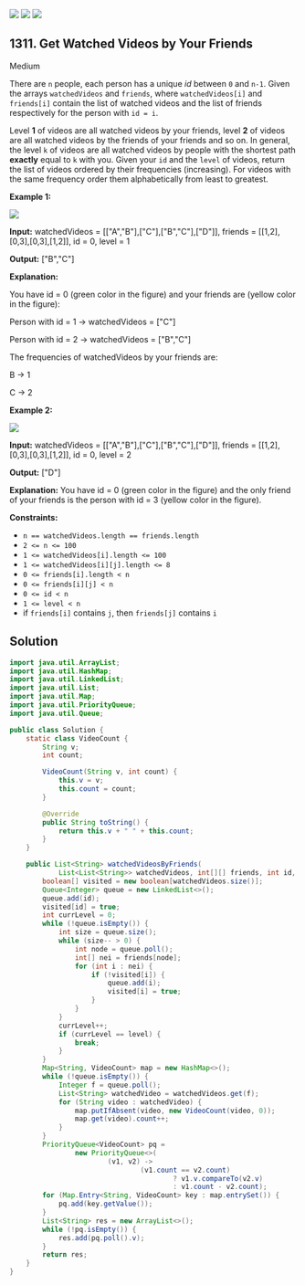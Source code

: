 [![](https://img.shields.io/github/stars/javadev/LeetCode-in-Java?label=Stars&style=flat-square)](https://github.com/javadev/LeetCode-in-Java)
[![](https://img.shields.io/github/forks/javadev/LeetCode-in-Java?label=Fork%20me%20on%20GitHub%20&style=flat-square)](https://github.com/javadev/LeetCode-in-Java/fork)
[![](https://img.shields.io/badge/-LeetCode%20in%20Kotlin-blue?style=flat-square)](https://github.com/javadev/LeetCode-in-Kotlin)

## 1311\. Get Watched Videos by Your Friends

Medium

There are `n` people, each person has a unique _id_ between `0` and `n-1`. Given the arrays `watchedVideos` and `friends`, where `watchedVideos[i]` and `friends[i]` contain the list of watched videos and the list of friends respectively for the person with `id = i`.

Level **1** of videos are all watched videos by your friends, level **2** of videos are all watched videos by the friends of your friends and so on. In general, the level `k` of videos are all watched videos by people with the shortest path **exactly** equal to `k` with you. Given your `id` and the `level` of videos, return the list of videos ordered by their frequencies (increasing). For videos with the same frequency order them alphabetically from least to greatest.

**Example 1:**

**![](https://assets.leetcode.com/uploads/2020/01/02/leetcode_friends_1.png)**

**Input:** watchedVideos = \[\["A","B"],["C"],["B","C"],["D"]], friends = \[\[1,2],[0,3],[0,3],[1,2]], id = 0, level = 1

**Output:** ["B","C"]

**Explanation:** 

You have id = 0 (green color in the figure) and your friends are (yellow color in the figure): 

Person with id = 1 -> watchedVideos = ["C"] 

Person with id = 2 -> watchedVideos = ["B","C"] 

The frequencies of watchedVideos by your friends are: 

B -> 1 

C -> 2

**Example 2:**

**![](https://assets.leetcode.com/uploads/2020/01/02/leetcode_friends_2.png)**

**Input:** watchedVideos = \[\["A","B"],["C"],["B","C"],["D"]], friends = \[\[1,2],[0,3],[0,3],[1,2]], id = 0, level = 2

**Output:** ["D"]

**Explanation:** You have id = 0 (green color in the figure) and the only friend of your friends is the person with id = 3 (yellow color in the figure).

**Constraints:**

*   `n == watchedVideos.length == friends.length`
*   `2 <= n <= 100`
*   `1 <= watchedVideos[i].length <= 100`
*   `1 <= watchedVideos[i][j].length <= 8`
*   `0 <= friends[i].length < n`
*   `0 <= friends[i][j] < n`
*   `0 <= id < n`
*   `1 <= level < n`
*   if `friends[i]` contains `j`, then `friends[j]` contains `i`

## Solution

```java
import java.util.ArrayList;
import java.util.HashMap;
import java.util.LinkedList;
import java.util.List;
import java.util.Map;
import java.util.PriorityQueue;
import java.util.Queue;

public class Solution {
    static class VideoCount {
        String v;
        int count;

        VideoCount(String v, int count) {
            this.v = v;
            this.count = count;
        }

        @Override
        public String toString() {
            return this.v + " " + this.count;
        }
    }

    public List<String> watchedVideosByFriends(
            List<List<String>> watchedVideos, int[][] friends, int id, int level) {
        boolean[] visited = new boolean[watchedVideos.size()];
        Queue<Integer> queue = new LinkedList<>();
        queue.add(id);
        visited[id] = true;
        int currLevel = 0;
        while (!queue.isEmpty()) {
            int size = queue.size();
            while (size-- > 0) {
                int node = queue.poll();
                int[] nei = friends[node];
                for (int i : nei) {
                    if (!visited[i]) {
                        queue.add(i);
                        visited[i] = true;
                    }
                }
            }
            currLevel++;
            if (currLevel == level) {
                break;
            }
        }
        Map<String, VideoCount> map = new HashMap<>();
        while (!queue.isEmpty()) {
            Integer f = queue.poll();
            List<String> watchedVideo = watchedVideos.get(f);
            for (String video : watchedVideo) {
                map.putIfAbsent(video, new VideoCount(video, 0));
                map.get(video).count++;
            }
        }
        PriorityQueue<VideoCount> pq =
                new PriorityQueue<>(
                        (v1, v2) ->
                                (v1.count == v2.count)
                                        ? v1.v.compareTo(v2.v)
                                        : v1.count - v2.count);
        for (Map.Entry<String, VideoCount> key : map.entrySet()) {
            pq.add(key.getValue());
        }
        List<String> res = new ArrayList<>();
        while (!pq.isEmpty()) {
            res.add(pq.poll().v);
        }
        return res;
    }
}
```